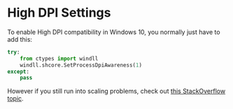 # High DPI Settings

To enable High DPI compatibility in Windows 10, you normally just have to add this:

```python
try:
    from ctypes import windll
    windll.shcore.SetProcessDpiAwareness(1)
except:
    pass
```

However if you still run into scaling problems, check out [this StackOverflow topic](https://stackoverflow.com/questions/41315873/attempting-to-resolve-blurred-tkinter-text-scaling-on-windows-10-high-dpi-disp).